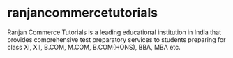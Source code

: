 # ranjancommercetutorials
Ranjan Commerce Tutorials is a leading educational institution in India that provides comprehensive test preparatory services to students preparing for class XI, XII, B.COM, M.COM, B.COM(HONS), BBA, MBA etc.
